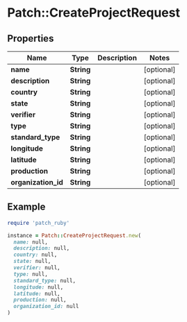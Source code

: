 # Patch::CreateProjectRequest

## Properties

| Name | Type | Description | Notes |
| ---- | ---- | ----------- | ----- |
| **name** | **String** |  | [optional] |
| **description** | **String** |  | [optional] |
| **country** | **String** |  | [optional] |
| **state** | **String** |  | [optional] |
| **verifier** | **String** |  | [optional] |
| **type** | **String** |  | [optional] |
| **standard_type** | **String** |  | [optional] |
| **longitude** | **String** |  | [optional] |
| **latitude** | **String** |  | [optional] |
| **production** | **String** |  | [optional] |
| **organization_id** | **String** |  | [optional] |

## Example

```ruby
require 'patch_ruby'

instance = Patch::CreateProjectRequest.new(
  name: null,
  description: null,
  country: null,
  state: null,
  verifier: null,
  type: null,
  standard_type: null,
  longitude: null,
  latitude: null,
  production: null,
  organization_id: null
)
```

